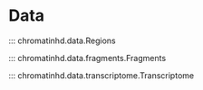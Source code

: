 # Data


::: chromatinhd.data.Regions

::: chromatinhd.data.fragments.Fragments

::: chromatinhd.data.transcriptome.Transcriptome






